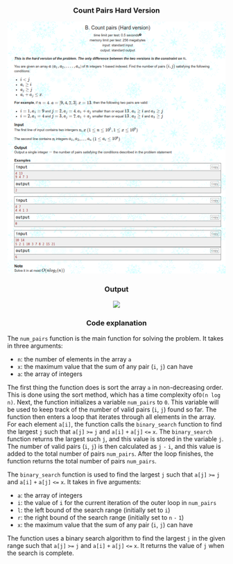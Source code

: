 <h3 align="center"> Count Pairs Hard Version </h3>

<p align="center">
  <img src="/img/CountPairsHardVersion.png" />
</p>
<p/>



<h3 align="center"> Output </h3>

<p align="center">
  <img src="/img/CountPairsHardVersionOutput.png.png" />
</p>
<p/>

<h3 align="center"> Code explanation </h3>

The `num_pairs` function is the main function for solving the problem. It takes in three arguments:

- `n`: the number of elements in the array `a`
- `x`: the maximum value that the sum of any pair (`i`, `j`) can have
- `a`: the array of integers

The first thing the function does is sort the array `a` in non-decreasing order. This is done using the sort method, which has a time complexity of` O(n log n) `.
Next, the function initializes a variable `num_pairs` to `0`. This variable will be used to keep track of the number of valid pairs (`i`, `j`) found so far.
The function then enters a loop that iterates through all elements in the array. For each element `a[i]`, the function calls the `binary_search` function to find the largest `j` such that `a[j]` `>=` `j` and `a[i]` `+` `a[j]` `<=` `x`. The `binary_search` function returns the largest such `j`, and this value is stored in the variable `j`.
The number of valid pairs (`i`, `j`) is then calculated as `j` `-` `i`, and this value is added to the total number of pairs `num_pairs`.
After the loop finishes, the function returns the total number of pairs `num_pairs`.

The `binary_search` function is used to find the largest `j` such that `a[j]` `>=` `j` and `a[i]` `+` `a[j]` `<=` `x`. It takes in five arguments:

- `a`: the array of integers
- `i`: the value of `i` for the current iteration of the outer loop in `num_pairs`
- `l`: the left bound of the search range (initially set to `i`)
- `r`: the right bound of the search range (initially set to `n` `-` `1`)
- `x`: the maximum value that the sum of any pair (`i`, `j`) can have

The function uses a binary search algorithm to find the largest `j` in the given range such that `a[j]` `>=` `j` and `a[i]` `+` `a[j]` `<=` `x`. It returns the value of `j` when the search is complete.
